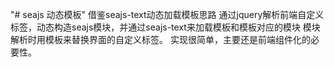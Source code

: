 "# seajs 动态模板" 
借鉴seajs-text动态加载模板思路
通过jquery解析前端自定义标签，动态构造seajs模块，并通过seajs-text来加载模板和模板对应的模块
模块解析时用模板来替换界面的自定义标签。
实现很简单，主要还是前端组件化的必要性。